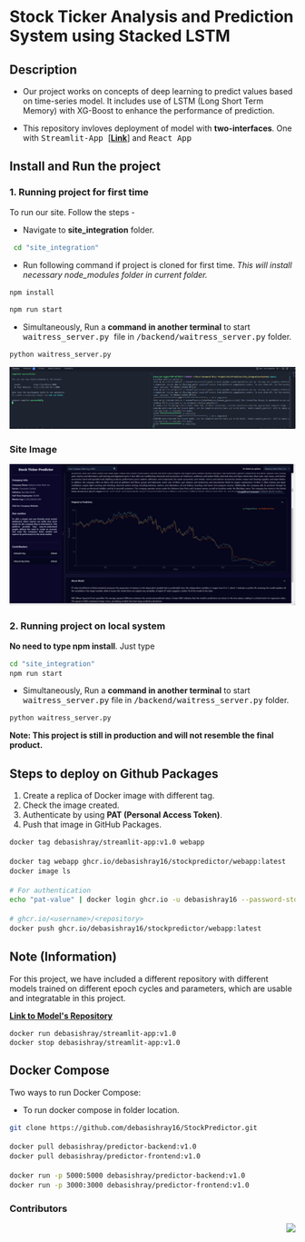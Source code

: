 # Stock Ticker Analysis and Prediction System using Stacked LSTM

## Description

- Our project works on concepts of deep learning to predict values based on time-series model. It includes use of LSTM (Long Short Term Memory) with XG-Boost to enhance the performance of prediction.

- This repository invloves deployment of model with **two-interfaces**.
One with <kbd> Streamlit-App </kbd>  [**[Link](https://ticker-prediction-app-tpa.streamlit.app/)**] and <kbd> React App </kbd>

## Install and Run the project

### 1. Running project for first time

To run our site. Follow the steps -

- Navigate to **site_integration** folder.

```cmd
 cd "site_integration"
```

- Run following command if project is cloned for first time. *This will install necessary node_modules folder in current folder.*

```bash
npm install
```

```bash
npm run start
```

- Simultaneously, Run a **command in another terminal** to start <kbd> waitress_server.py </kbd> file in <kbd>/backend/waitress_server.py</kbd> folder.

```bash
python waitress_server.py
```

![terminal_Screenshot](assets/images/terminal_screenshot.png)

### Site Image

![website_Preview](assets/images/Website_Preview.png)

### 2. Running project on local system

**No need to type npm install**.
Just type

```bash
cd "site_integration"
npm run start
```

- Simultaneously, Run a **command in another terminal** to start <kbd>waitress_server.py</kbd> file in <kbd>/backend/waitress_server.py</kbd> folder.

```bash
python waitress_server.py
```

**Note: This project is still in production and will not resemble the final product.**

## Steps to deploy on Github Packages

1. Create a replica of Docker image with different tag.
2. Check the image created.
3. Authenticate by using **PAT (Personal Access Token)**.
4. Push that image in GitHub Packages.

```bash
docker tag debasishray/streamlit-app:v1.0 webapp

docker tag webapp ghcr.io/debasishray16/stockpredictor/webapp:latest
docker image ls

# For authentication
echo "pat-value" | docker login ghcr.io -u debasishray16 --password-stdin

# ghcr.io/<username>/<repository>
docker push ghcr.io/debasishray16/stockpredictor/webapp:latest
```

## Note (Information)

For this project, we have included a different repository with different models trained on different epoch cycles and parameters, which are usable and integratable in this project.

**<a href="https://github.com/debasishray16/Stock-Prediction-Models"> Link to Model's Repository</a>**

```shell
docker run debasishray/streamlit-app:v1.0
docker stop debasishray/streamlit-app:v1.0
```

## Docker Compose

Two ways to run Docker Compose:

- To run docker compose in folder location.

```bash
git clone https://github.com/debasishray16/StockPredictor.git

docker pull debasishray/predictor-backend:v1.0
docker pull debasishray/predictor-frontend:v1.0

docker run -p 5000:5000 debasishray/predictor-backend:v1.0
docker run -p 3000:3000 debasishray/predictor-frontend:v1.0
```

### Contributors

<div align="right">
 <a href="https://github.com/debasishray16/StockPredictor/graphs/contributors">
   <img src="https://contrib.rocks/image?repo=debasishray16/StockPredictor" />
 </a>
</div>
